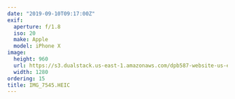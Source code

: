 ```yaml
---
date: "2019-09-10T09:17:00Z"
exif:
  aperture: f/1.8
  iso: 20
  make: Apple
  model: iPhone X
image:
  height: 960
  url: https://s3.dualstack.us-east-1.amazonaws.com/dpb587-website-us-east-1/asset/gallery/2019-europe-trip/f63f297c-352f-7fbc-90f5-52b3087b4da3~1280.jpg
  width: 1280
ordering: 15
title: IMG_7545.HEIC
---
```

